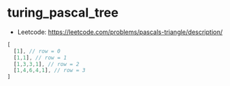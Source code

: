 # turing_pascal_tree

- Leetcode: https://leetcode.com/problems/pascals-triangle/description/

```js
[
  [1], // row = 0
  [1,1], // row = 1
  [1,3,3,1], // row = 2
  [1,4,6,4,1], // row = 3
]
```

